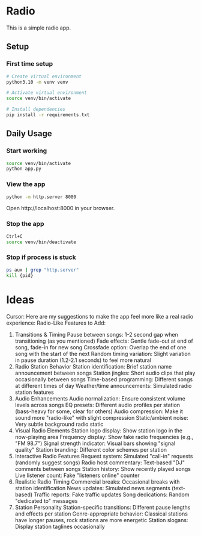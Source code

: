 
# Radio

This is a simple radio app.

## Setup

### First time setup

```bash
# Create virtual environment
python3.10 -m venv venv

# Activate virtual environment
source venv/bin/activate

# Install dependencies
pip install -r requirements.txt
```

## Daily Usage

### Start working
```bash
source venv/bin/activate
python app.py
```

### View the app

```bash
python -m http.server 8080
```

Open http://localhost:8000 in your browser.

### Stop the app

```bash
Ctrl+C
source venv/bin/deactivate
```

### Stop if process is stuck

```bash
ps aux | grep "http.server"
kill {pid}
```


# Ideas

Cursor:
Here are my suggestions to make the app feel more like a real radio experience:
Radio-Like Features to Add:
1. Transitions & Timing
Pause between songs: 1-2 second gap when transitioning (as you mentioned)
Fade effects: Gentle fade-out at end of song, fade-in for new song
Crossfade option: Overlap the end of one song with the start of the next
Random timing variation: Slight variation in pause duration (1.2-2.1 seconds) to feel more natural
2. Radio Station Behavior
Station identification: Brief station name announcement between songs
Station jingles: Short audio clips that play occasionally between songs
Time-based programming: Different songs at different times of day
Weather/time announcements: Simulated radio station features
3. Audio Enhancements
Audio normalization: Ensure consistent volume levels across songs
EQ presets: Different audio profiles per station (bass-heavy for some, clear for others)
Audio compression: Make it sound more "radio-like" with slight compression
Static/ambient noise: Very subtle background radio static
4. Visual Radio Elements
Station logo display: Show station logo in the now-playing area
Frequency display: Show fake radio frequencies (e.g., "FM 98.7")
Signal strength indicator: Visual bars showing "signal quality"
Station branding: Different color schemes per station
5. Interactive Radio Features
Request system: Simulated "call-in" requests (randomly suggest songs)
Radio host commentary: Text-based "DJ" comments between songs
Station history: Show recently played songs
Live listener count: Fake "listeners online" counter
6. Realistic Radio Timing
Commercial breaks: Occasional breaks with station identification
News updates: Simulated news segments (text-based)
Traffic reports: Fake traffic updates
Song dedications: Random "dedicated to" messages
7. Station Personality
Station-specific transitions: Different pause lengths and effects per station
Genre-appropriate behavior: Classical stations have longer pauses, rock stations are more energetic
Station slogans: Display station taglines occasionally